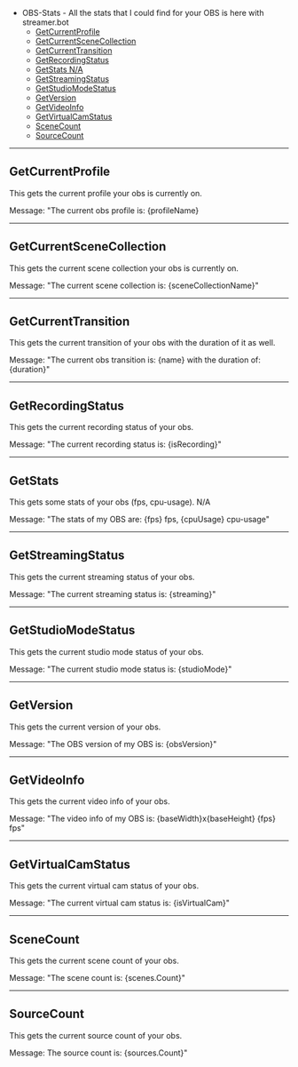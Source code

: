 - OBS-Stats - All the stats that I could find for your OBS is here with streamer.bot
  * [GetCurrentProfile](#getcurrentprofile)
  * [GetCurrentSceneCollection](#getcurrentscenecollection)
  * [GetCurrentTransition](#getcurrenttransition)
  * [GetRecordingStatus](#getrecordingstatus)
  * [GetStats N/A](#getstats)
  * [GetStreamingStatus](#getstreamingstatus)
  * [GetStudioModeStatus](#getstudiomodestatus)
  * [GetVersion](#getversion)
  * [GetVideoInfo](#getvideoinfo)
  * [GetVirtualCamStatus](#getvirtualcamstatus)
  * [SceneCount](#scenecount)
  * [SourceCount](#sourcecount)

---

## GetCurrentProfile
This gets the current profile your obs is currently on.

Message: "The current obs profile is: {profileName}

---

## GetCurrentSceneCollection
This gets the current scene collection your obs is currently on.

Message: "The current scene collection is: {sceneCollectionName}"

---

## GetCurrentTransition
This gets the current transition of your obs with the duration of it as well.

Message: "The current obs transition is: {name} with the duration of: {duration}"

---

## GetRecordingStatus
This gets the current recording status of your obs.

Message: "The current recording status is: {isRecording}"

---

## GetStats
This gets some stats of your obs (fps, cpu-usage). N/A

Message: "The stats of my OBS are: {fps} fps, {cpuUsage} cpu-usage"

---

## GetStreamingStatus
This gets the current streaming status of your obs.

Message: "The current streaming status is: {streaming}"

---

## GetStudioModeStatus
This gets the current studio mode status of your obs.

Message: "The current studio mode status is: {studioMode}"

---

## GetVersion
This gets the current version of your obs.

Message: "The OBS version of my OBS is: {obsVersion}"

---

## GetVideoInfo
This gets the current video info of your obs.

Message: "The video info of my OBS is: {baseWidth}x{baseHeight} {fps} fps"

---

## GetVirtualCamStatus
This gets the current virtual cam status of your obs.

Message: "The current virtual cam status is: {isVirtualCam}"

---

## SceneCount
This gets the current scene count of your obs.

Message: "The scene count is: {scenes.Count}"

---

## SourceCount
This gets the current source count of your obs.

Message: The source count is: {sources.Count}"
